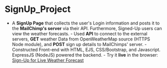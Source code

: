 # SignUp_Project
- A **SignUp Page** that collects the user's Login information and posts it to the **MailChimp's server** via their API. Furthermore, Signed-Up users can view the weather forecasts. - Used **API** to connect to the external servers, **GET** weather Data from OpenWeatherMap source (HTTPS Node module), and **POST** sign up details to MailChimps' server. - Constructed Front-end with HTML, EJS, CSS/Bootstrap, and Javascript. ExpressJS (NodeJS) powered the backend. - Try it **live** in the browser: [Sign-Up for Live Weather Forecast](https://dudley-syrup-93060.herokuapp.com/)
